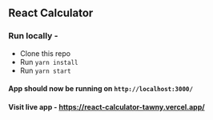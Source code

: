 ## React Calculator

### Run locally -

- Clone this repo
- Run `yarn install`
- Run `yarn start`

#### App should now be running on `http://localhost:3000/`

#### Visit live app - https://react-calculator-tawny.vercel.app/
